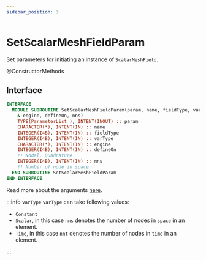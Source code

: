 ```yaml
---
sidebar_position: 3
---
```


# SetScalarMeshFieldParam

Set parameters for initiating an instance of `ScalarMeshField`.

<span class="badge badge--secondary"> @ConstructorMethods </span>

## Interface

```fortran
INTERFACE
  MODULE SUBROUTINE SetScalarMeshFieldParam(param, name, fieldType, varType, &
    & engine, defineOn, nns)
    TYPE(ParameterList_), INTENT(INOUT) :: param
    CHARACTER(*), INTENT(IN) :: name
    INTEGER(I4B), INTENT(IN) :: fieldType
    INTEGER(I4B), INTENT(IN) :: varType
    CHARACTER(*), INTENT(IN) :: engine
    INTEGER(I4B), INTENT(IN) :: defineOn
    !! Nodal, Quadrature
    INTEGER(I4B), INTENT(IN) :: nns
    !! Number of node in space
  END SUBROUTINE SetScalarMeshFieldParam
END INTERFACE
```

Read more about the arguments [here](/docs-api/AbstractMeshField/AbstractMeshField_).

:::info `varType`
`varType` can take following values:

- `Constant`
- `Scalar`, in this case `nns` denotes the number of nodes in `space` in an element.
- `Time`, in this case `nnt` denotes the number of nodes in `time` in an element.

:::
